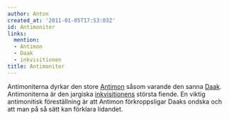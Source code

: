 ```yaml
---
author: Anton
created_at: '2011-01-05T17:53:03Z'
id: Antimoniter
links:
  mention:
  - Antimon
  - Daak
  - inkvisitionen
title: Antimoniter
---
```


Antimoniterna dyrkar den store [Antimon] såsom varande den sanna [Daak]. Antimoniterna är den
jargiska [inkvisitionens] största fiende. En viktig antimonitisk föreställning är att Antimon
förkroppsligar Daaks ondska och att man på så sätt kan förklara lidandet.

  [Antimon]: Antimon
  [Daak]: Daak
  [inkvisitionens]: inkvisitionen
